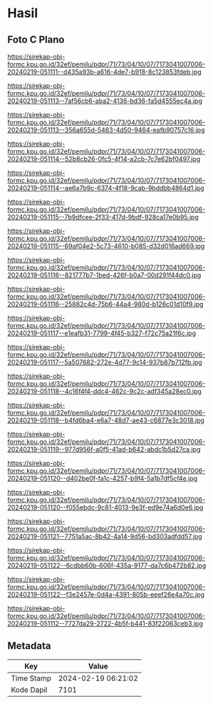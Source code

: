 # Hasil

## Foto C Plano

https://sirekap-obj-formc.kpu.go.id/32ef/pemilu/pdpr/71/73/04/10/07/7173041007006-20240219-051111--d435a93b-a616-4de7-b918-8c123853fdeb.jpg

https://sirekap-obj-formc.kpu.go.id/32ef/pemilu/pdpr/71/73/04/10/07/7173041007006-20240219-051113--7af56cb6-aba2-4136-bd36-fa5d4555ec4a.jpg

https://sirekap-obj-formc.kpu.go.id/32ef/pemilu/pdpr/71/73/04/10/07/7173041007006-20240219-051113--356a655d-5463-4d50-9464-eafb90757c16.jpg

https://sirekap-obj-formc.kpu.go.id/32ef/pemilu/pdpr/71/73/04/10/07/7173041007006-20240219-051114--52b8cb26-0fc5-4f14-a2cb-7c7e62bf0497.jpg

https://sirekap-obj-formc.kpu.go.id/32ef/pemilu/pdpr/71/73/04/10/07/7173041007006-20240219-051114--ae6a7b9c-6374-4f18-9cab-9bddbb4864d1.jpg

https://sirekap-obj-formc.kpu.go.id/32ef/pemilu/pdpr/71/73/04/10/07/7173041007006-20240219-051115--7b9dfcee-2f33-417d-9bdf-928ca17e0b95.jpg

https://sirekap-obj-formc.kpu.go.id/32ef/pemilu/pdpr/71/73/04/10/07/7173041007006-20240219-051115--69af04e2-5c73-4610-b085-d32d016ad669.jpg

https://sirekap-obj-formc.kpu.go.id/32ef/pemilu/pdpr/71/73/04/10/07/7173041007006-20240219-051116--821777b7-1bed-426f-b0a7-00d291f44dc0.jpg

https://sirekap-obj-formc.kpu.go.id/32ef/pemilu/pdpr/71/73/04/10/07/7173041007006-20240219-051116--25882c4d-75b6-44a4-980d-b126c01d10f9.jpg

https://sirekap-obj-formc.kpu.go.id/32ef/pemilu/pdpr/71/73/04/10/07/7173041007006-20240219-051117--e1eafb31-7799-4f45-b327-f72c75a21f6c.jpg

https://sirekap-obj-formc.kpu.go.id/32ef/pemilu/pdpr/71/73/04/10/07/7173041007006-20240219-051117--5a507682-272e-4d77-9c14-937b87b712fb.jpg

https://sirekap-obj-formc.kpu.go.id/32ef/pemilu/pdpr/71/73/04/10/07/7173041007006-20240219-051118--4c16f4f4-ddc4-462c-9c2c-adf345a28ec0.jpg

https://sirekap-obj-formc.kpu.go.id/32ef/pemilu/pdpr/71/73/04/10/07/7173041007006-20240219-051118--b4fd6ba4-e6a7-48d7-ae43-c6877e3c3018.jpg

https://sirekap-obj-formc.kpu.go.id/32ef/pemilu/pdpr/71/73/04/10/07/7173041007006-20240219-051119--977d956f-a0f5-41ad-b642-abdc1b5d27ca.jpg

https://sirekap-obj-formc.kpu.go.id/32ef/pemilu/pdpr/71/73/04/10/07/7173041007006-20240219-051120--d402be0f-fa1c-4257-b9f4-5a1b7df5cf4e.jpg

https://sirekap-obj-formc.kpu.go.id/32ef/pemilu/pdpr/71/73/04/10/07/7173041007006-20240219-051120--f055ebdc-9c81-4013-9e3f-ed9e74a6d0e6.jpg

https://sirekap-obj-formc.kpu.go.id/32ef/pemilu/pdpr/71/73/04/10/07/7173041007006-20240219-051121--7751a5ac-8b42-4a14-9d56-bd303adfdd57.jpg

https://sirekap-obj-formc.kpu.go.id/32ef/pemilu/pdpr/71/73/04/10/07/7173041007006-20240219-051122--6cdbb60b-606f-435a-9177-da7c6b472b82.jpg

https://sirekap-obj-formc.kpu.go.id/32ef/pemilu/pdpr/71/73/04/10/07/7173041007006-20240219-051122--f3e2457e-0d4a-4391-805b-eeef26e4a70c.jpg

https://sirekap-obj-formc.kpu.go.id/32ef/pemilu/pdpr/71/73/04/10/07/7173041007006-20240219-051112--7727da29-2722-4b5f-b441-83f22063ceb3.jpg


## Metadata

| Key        | Value               |
| ---------- | ------------------- |
| Time Stamp | 2024-02-19 06:21:02 |
| Kode Dapil | 7101                |




